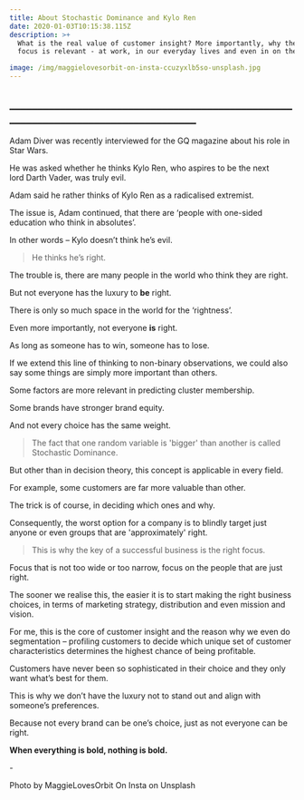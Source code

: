 ```yaml
---
title: About Stochastic Dominance and Kylo Ren
date: 2020-01-03T10:15:38.115Z
description: >+
  What is the real value of customer insight? More importantly, why the right
  focus is relevant - at work, in our everyday lives and even in on the screen.

image: /img/maggielovesorbit-on-insta-ccuzyxlb5so-unsplash.jpg
---
```

## \_\_\_\_\_\_\_\_\_\_\_\_\_\_\_\_\_\_\_\_\_\_\_\_\_\_\_\_\_\_\_\_\_\_\_\_\_\_\_\_\_\_\_\_\_\_\_\_\_\_\_\_\_\_\_\_\_\_\_\_\_\_\_\_\_\_\_\_\_\_\_\_\_\_\_\_\_\_\_\_\_\__

Adam Diver was recently interviewed for the GQ magazine about his role in Star Wars.

He was asked whether he thinks Kylo Ren, who aspires to be the next lord Darth Vader, was truly evil.

Adam said he rather thinks of Kylo Ren as a radicalised extremist.

The issue is, Adam continued, that there are ‘people with one-sided education who think in absolutes’.

In other words – Kylo doesn’t think he’s evil.

> He thinks he’s right.

The trouble is, there are many people in the world who think they are right.

But not everyone has the luxury to **be** right.

There is only so much space in the world for the ‘rightness’. 

Even more importantly, not everyone **is** right.

As long as someone has to win, someone has to lose.

If we extend this line of thinking to non-binary observations, we could also say some things are simply more important than others.

Some factors are more relevant in predicting cluster membership.

Some brands have stronger brand equity.

And not every choice has the same weight.

> The fact that one random variable is 'bigger' than another is called Stochastic Dominance.

But other than in decision theory, this concept is applicable in every field.

For example, some customers are far more valuable than other.

The trick is of course, in deciding which ones and why.

Consequently, the worst option for a company is to blindly target just anyone or even groups that are 'approximately' right. 

> This is why the key of a successful business is the right focus.

Focus that is not too wide or too narrow, focus on the people that are just right.

The sooner we realise this, the easier it is to start making the right business choices, in terms of marketing strategy, distribution and even mission and vision.

For me, this is the core of customer insight and the reason why we even do segmentation – profiling customers to decide which unique set of customer characteristics determines the highest chance of being profitable.

Customers have never been so sophisticated in their choice and they only want what’s best for them.

This is why we don’t have the luxury not to stand out and align with someone’s preferences.

Because not every brand can be one’s choice, just as not everyone can be right.

**When everything is bold, nothing is bold.**

\-

Photo by MaggieLovesOrbit On Insta on Unsplash
